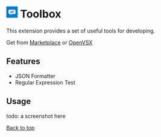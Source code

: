 # <img src="resources/logo.png" width="30"> Toolbox

This extension provides a set of useful tools for developing.

Get from 
[Marketplace](https://marketplace.visualstudio.com/items?itemName=caiqichang.vscode-toolbox) 
or 
[OpenVSX](https://open-vsx.org/extension/caiqichang/vscode-toolbox)

## Features
- JSON Formatter
- Regular Expression Test

## Usage

todo: a screenshot here

[Back to top](#features)

